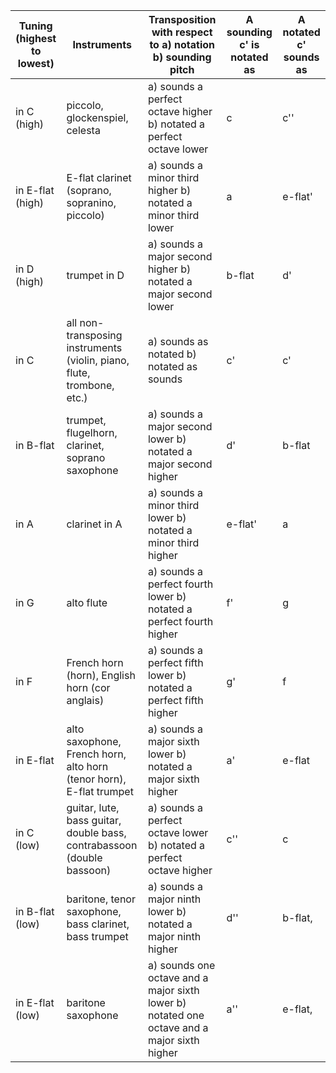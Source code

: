 | Tuning (highest to lowest) | Instruments | Transposition with respect to a) notation b) sounding pitch | A sounding c' is notated as | A notated c' sounds as |
| --- | --- | --- | --- | --- |
| in C (high) | piccolo, glockenspiel, celesta | a) sounds a perfect octave higher b) notated a perfect octave lower | c | c'' |
| in E-flat (high) | E-flat clarinet (soprano, sopranino, piccolo) | a) sounds a minor third higher b) notated a minor third lower | a | e-flat' |
| in D (high) | trumpet in D | a) sounds a major second higher b) notated a major second lower | b-flat | d' |
| in C | all non-transposing instruments (violin, piano, flute, trombone, etc.) | a) sounds as notated b) notated as sounds | c' | c' |
| in B-flat | trumpet, flugelhorn, clarinet, soprano saxophone | a) sounds a major second lower b) notated a major second higher | d' | b-flat |
| in A | clarinet in A | a) sounds a minor third lower b) notated a minor third higher | e-flat' | a |
| in G | alto flute | a) sounds a perfect fourth lower b) notated a perfect fourth higher | f' | g |
| in F | French horn (horn), English horn (cor anglais) | a) sounds a perfect fifth lower b) notated a perfect fifth higher | g' | f |
| in E-flat | alto saxophone, French horn, alto horn (tenor horn), E-flat trumpet | a) sounds a major sixth lower b) notated a major sixth higher | a' | e-flat |
| in C (low) | guitar, lute, bass guitar, double bass, contrabassoon (double bassoon) | a) sounds a perfect octave lower b) notated a perfect octave higher | c'' | c |
| in B-flat (low) | baritone, tenor saxophone, bass clarinet, bass trumpet | a) sounds a major ninth lower b) notated a major ninth higher | d'' | b-flat, |
| in E-flat (low) | baritone saxophone | a) sounds one octave and a major sixth lower b) notated one octave and a major sixth higher | a'' | e-flat, |
